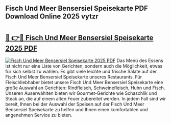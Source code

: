 ## Fisch Und Meer Bensersiel Speisekarte PDF Download Online 2025 vytzr

# <h2><a href="http://gce8c1.nevu.top/?p=Fisch+Und+Meer+Bensersiel+Speisekarte">🔗 👉🔴 Fisch Und Meer Bensersiel Speisekarte 2025 PDF</a></h2>

[![Fisch Und Meer Bensersiel Speisekarte 2025 PDF](https://i.imgur.com/dBaPXMq.png)](http://gce8c1.nevu.top/?p=Fisch+Und+Meer+Bensersiel+Speisekarte)
Das Menü des Essens ist nicht nur eine Liste von Gerichten, sondern auch die Möglichkeit, etwas für sich selbst zu wählen. Es gibt viele leichte und frische Salate auf der Fisch Und Meer Bensersiel Speisekarte unseres Restaurants. Für Fleischliebhaber bietet unsere Fisch Und Meer Bensersiel Speisekarte eine große Auswahl an Gerichten: Rindfleisch, Schweinefleisch, Huhn und Fisch. Unseren Auserwählten bieten wir Gourmet-Gerichte wie Schaschlik und Steak an, die auf einem alten Feuer zubereitet werden. In jedem Fall sind wir bereit, Ihnen bei der Auswahl der Speisen auf der Fisch Und Meer Bensersiel Speisekarte zu helfen und Ihnen einen komfortablen und angenehmen Service zu bieten.
